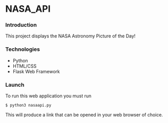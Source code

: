 # NASA_API

### Introduction
This project displays the NASA Astronomy Picture of the Day!

### Technologies
* Python
* HTML/CSS
* Flask Web Framework

### Launch
To run this web application you must run 
```
$ python3 nasaapi.py
```
This will produce a link that can be opened in your web browser of choice.

